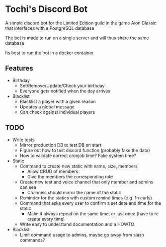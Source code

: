 # Tochi's Discord Bot

A simple discord bot for the Limited Edition guild in the game Aion Classic that interfaces with a PostgreSQL database

The bot is made to run on a single server and will thus share the same database

Its best to run the bot in a docker container

## Features

- Birthday
  - Set/Remove/Update/Check your birthday
  - Everyone gets notified when the day arrives
- Blacklist
  - Blacklist a player with a given reason
  - Updates a global message
  - Can check against individual players

## TODO

- Write tests
  - Mirror production DB to test DB on start
  - Figure out how to test discord function (probably fake the data)
  - How to validate correct cronjob time? Fake system time?
- Static
  - Command to create new static with name, size, members
    - Allow CRUD of members
    - Give the members the corresponding role
  - Create new test and voice channel that only member and admins can see
    - Channels should mirror the name of the static
  - Reminder for the statics with custom remind times (e.g. 1h early)
  - Command that asks every user to confirm a set date and time for the static
    - Make it always repeat on the same time, or just once (have to re create every time)
  - Write easy to understand documentation and a HOWTO
- Blacklist
  - Limit command usage to admins, maybe go away from slash commands?

